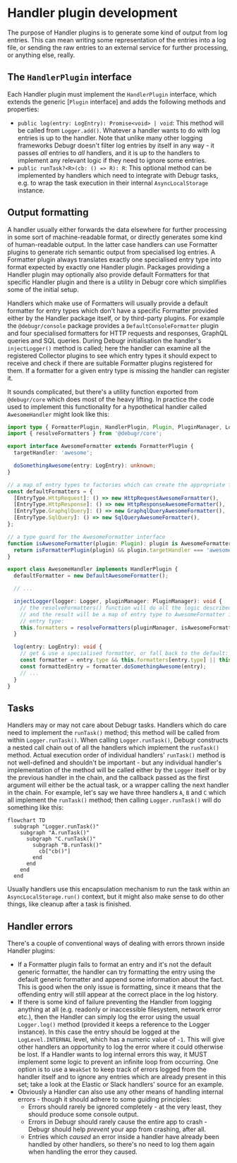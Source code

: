# Handler plugin development

The purpose of Handler plugins is to generate some kind of output from log entries.
This can mean writing some representation of the entries into a log file, or sending
the raw entries to an external service for further processing, or anything else, really.

## The `HandlerPlugin` interface

Each Handler plugin must implement the `HandlerPlugin` interface, which extends
the generic [`Plugin` interface] and adds the following methods and properties:

 - `public log(entry: LogEntry): Promise<void> | void`: This method will be called from
   `Logger.add()`. Whatever a handler wants to do with log entries is up to the handler.
   Note that unlike many other logging frameworks Debugr doesn't filter log entries
   by itself in any way - it passes _all_ entries to _all_ handlers, and it is up to the
   handlers to implement any relevant logic if they need to ignore some entries.
 - `public runTask?<R>(cb: () => R): R`: This optional method can be implemented by
   handlers which need to integrate with Debugr tasks, e.g. to wrap the task execution
   in their internal `AsyncLocalStorage` instance.

## Output formatting

A handler usually either forwards the data elsewhere for further processing in some sort of
machine-readable format, or directly generates some kind of human-readable output. In the latter
case handlers can use Formatter plugins to generate rich semantic output from specialised
log entries. A Formatter plugin always translates exactly one specialised entry type into
format expected by exactly one Handler plugin. Packages providing a Handler plugin may optionally
also provide default Formatters for that specific Handler plugin and there is a utility in Debugr
core which simplifies some of the initial setup.

Handlers which make use of Formatters will usually provide a default formatter for entry types
which don't have a specific Formatter provided either by the Handler package itself, or by
third-party plugins. For example the `@debugr/console` package provides a `DefaultConsoleFormatter`
plugin and four specialised formatters for HTTP requests and responses, GraphQL queries and
SQL queries. During Debugr initialisation the handler's `injectLogger()` method is called;
here the handler can examine all the registered Collector plugins to see which entry types it
should expect to receive and check if there are suitable Formatter plugins registered for them.
If a formatter for a given entry type is missing the handler can register it.

It sounds complicated, but there's a utility function exported from `@debugr/core` which does
most of the heavy lifting. In practice the code used to implement this functionality for
a hypothetical handler called `AwesomeHandler` might look like this:

```typescript
import type { FormatterPlugin, HandlerPlugin, Plugin, PluginManager, Logger, LogEntry } from '@debugr/core';
import { resolveFormatters } from '@debugr/core';

export interface AwesomeFormatter extends FormatterPlugin {
  targetHandler: 'awesome';

  doSomethingAwesome(entry: LogEntry): unknown;
}

// a map of entry types to factories which can create the appropriate formatters:
const defaultFormatters = {
  [EntryType.HttpRequest]: () => new HttpRequestAwesomeFormatter(),
  [EntryType.HttpResponse]: () => new HttpResponseAwesomeFormatter(),
  [EntryType.GraphqlQuery]: () => new GraphqlQueryAwesomeFormatter(),
  [EntryType.SqlQuery]: () => new SqlQueryAwesomeFormatter(),
};

// a type guard for the AwesomeFormatter interface
function isAwesomeFormatter(plugin: Plugin): plugin is AwesomeFormatter {
  return isFormatterPlugin(plugin) && plugin.targetHandler === 'awesome';
}

export class AwesomeHandler implements HandlerPlugin {
  defaultFormatter = new DefaultAwesomeFormatter();

  // ...

  injectLogger(logger: Logger, pluginManager: PluginManager): void {
    // the resolveFormatters() function will do all the logic described above for us,
    // and the result will be a map of entry type to AwesomeFormatter instance for that
    // entry type:
    this.formatters = resolveFormatters(pluginManager, isAwesomeFormatter, defaultFormatters);
  }

  log(entry: LogEntry): void {
    // get & use a specialised formatter, or fall back to the default:
    const formatter = entry.type && this.formatters[entry.type] || this.defaultFormatter;
    const formattedEntry = formatter.doSomethingAwesome(entry);
    // ...
  }
}
```

## Tasks

Handlers may or may not care about Debugr tasks. Handlers which do care need to implement
the `runTask()` method; this method will be called from within `Logger.runTask()`. When calling
`Logger.runTask()`, Debugr constructs a nested call chain out of all the handlers which implement
the `runTask()` method. Actual execution order of individual handlers' `runTask()` method is
not well-defined and shouldn't be important - but any individual handler's implementation of the
method will be called either by the `Logger` itself or by the previous handler in the chain,
and the callback passed as the first argument will either be the actual task, or a wrapper
calling the next handler in the chain. For example, let's say we have three handlers `A`, `B`
and `C` which all implement the `runTask()` method; then calling `Logger.runTask()` will do
something like this:

```mermaid
flowchart TD
  subgraph "Logger.runTask()"
    subgraph "A.runTask()"
      subgraph "C.runTask()"
        subgraph "B.runTask()"
          cb["cb()"]
        end
      end
    end
  end
```

Usually handlers use this encapsulation mechanism to run the task within an `AsyncLocalStorage.run()`
context, but it might also make sense to do other things, like cleanup after a task is finished.

## Handler errors

There's a couple of conventional ways of dealing with errors thrown inside Handler plugins:
 - If a Formatter plugin fails to format an entry and it's not the default generic formatter,
   the handler can try formatting the entry using the default generic formatter and append
   some information about the fact. This is good when the only issue is formatting, since it
   means that the offending entry will still appear at the correct place in the log history.
 - If there is some kind of failure preventing the Handler from logging anything at all
   (e.g. readonly or inaccessible filesystem, network error etc.), then the Handler can simply
   log the error using the usual `Logger.log()` method (provided it keeps a reference to the
   Logger instance). In this case the entry should be logged at the `LogLevel.INTERNAL` level,
   which has a numeric value of `-1`. This will give other handlers an opportunity to log the
   error where it could otherwise be lost. If a Handler wants to log internal errors this way,
   it MUST implement some logic to prevent an infinite loop from occurring. One option is to use
   a `WeakSet` to keep track of errors logged from the handler itself and to ignore any entries
   which are already present in this set; take a look at the Elastic or Slack handlers' source
   for an example.
 - Obviously a Handler can also use any other means of handling internal errors - though it should
   adhere to some guiding principles:
   - Errors should rarely be ignored completely - at the very least, they should produce some
     console output.
   - Errors in Debugr should rarely cause the entire app to crash - Debugr should help _prevent_
     your app from crashing, after all.
   - Entries which _caused_ an error inside a handler have already been handled by other handlers,
     so there's no need to log them again when handling the error they caused.

[Elastic handler]: ../packages/elastic

